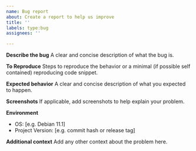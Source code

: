 ```yaml
---
name: Bug report
about: Create a report to help us improve
title: ''
labels: type:bug
assignees: ''

---
```


**Describe the bug**
A clear and concise description of what the bug is.

**To Reproduce**
Steps to reproduce the behavior or a minimal (if possible self contained) reproducing code snippet.

**Expected behavior**
A clear and concise description of what you expected to happen.

**Screenshots**
If applicable, add screenshots to help explain your problem.

**Environment**
 - OS: [e.g. Debian 11.1]
 - Project Version: [e.g. commit hash or release tag]

**Additional context**
Add any other context about the problem here.
